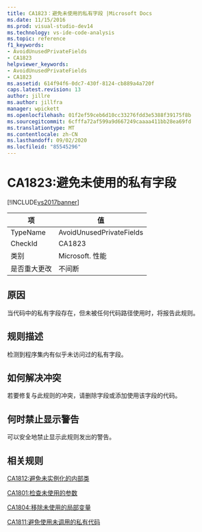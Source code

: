```yaml
---
title: CA1823：避免未使用的私有字段 |Microsoft Docs
ms.date: 11/15/2016
ms.prod: visual-studio-dev14
ms.technology: vs-ide-code-analysis
ms.topic: reference
f1_keywords:
- AvoidUnusedPrivateFields
- CA1823
helpviewer_keywords:
- AvoidUnusedPrivateFields
- CA1823
ms.assetid: 614f94f6-0dc7-430f-8124-cb889a4a720f
caps.latest.revision: 13
author: jillre
ms.author: jillfra
manager: wpickett
ms.openlocfilehash: 01f2ef59ceb6d10cc33276fdd3e5388f39175f8b
ms.sourcegitcommit: 6cfffa72af599a9d667249caaaa411bb28ea69fd
ms.translationtype: MT
ms.contentlocale: zh-CN
ms.lasthandoff: 09/02/2020
ms.locfileid: "85545296"
---
```

# <a name="ca1823-avoid-unused-private-fields"></a>CA1823:避免未使用的私有字段
[!INCLUDE[vs2017banner](../includes/vs2017banner.md)]

|项|值|
|-|-|
|TypeName|AvoidUnusedPrivateFields|
|CheckId|CA1823|
|类别|Microsoft. 性能|
|是否重大更改|不间断|

## <a name="cause"></a>原因
 当代码中的私有字段存在，但未被任何代码路径使用时，将报告此规则。

## <a name="rule-description"></a>规则描述
 检测到程序集内有似乎未访问过的私有字段。

## <a name="how-to-fix-violations"></a>如何解决冲突
 若要修复与此规则的冲突，请删除字段或添加使用该字段的代码。

## <a name="when-to-suppress-warnings"></a>何时禁止显示警告
 可以安全地禁止显示此规则发出的警告。

## <a name="related-rules"></a>相关规则
 [CA1812:避免未实例化的内部类](../code-quality/ca1812-avoid-uninstantiated-internal-classes.md)

 [CA1801:检查未使用的参数](../code-quality/ca1801-review-unused-parameters.md)

 [CA1804:移除未使用的局部变量](../code-quality/ca1804-remove-unused-locals.md)

 [CA1811:避免使用未调用的私有代码](../code-quality/ca1811-avoid-uncalled-private-code.md)
